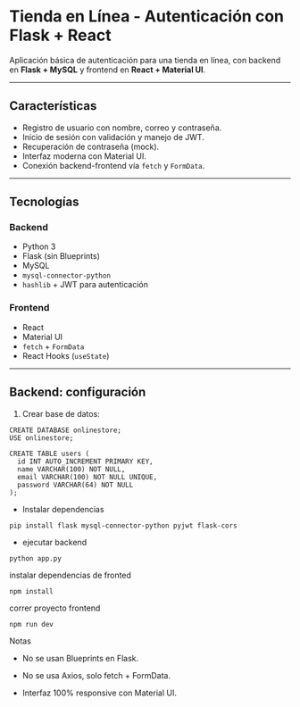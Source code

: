 #  Tienda en Línea - Autenticación con Flask + React

Aplicación básica de autenticación para una tienda en línea, con backend en **Flask + MySQL** y frontend en **React + Material UI**.

---

## Características

- Registro de usuario con nombre, correo y contraseña.
- Inicio de sesión con validación y manejo de JWT.
- Recuperación de contraseña (mock).
- Interfaz moderna con Material UI.
- Conexión backend-frontend vía `fetch` y `FormData`.

---

##  Tecnologías

### Backend
- Python 3
- Flask (sin Blueprints)
- MySQL
- `mysql-connector-python`
- `hashlib` + JWT para autenticación

### Frontend
- React
- Material UI
- `fetch` + `FormData`
- React Hooks (`useState`)

---

##  Backend: configuración

1. Crear base de datos:
  ```
  CREATE DATABASE onlinestore;
  USE onlinestore;

  CREATE TABLE users (
    id INT AUTO_INCREMENT PRIMARY KEY,
    name VARCHAR(100) NOT NULL,
    email VARCHAR(100) NOT NULL UNIQUE,
    password VARCHAR(64) NOT NULL
  );
  ```

- Instalar dependencias 

```
pip install flask mysql-connector-python pyjwt flask-cors
```

- ejecutar backend

```
python app.py
```

instalar dependencias de fronted
```
npm install
```
correr proyecto frontend
```
npm run dev
```


Notas
- No se usan Blueprints en Flask.

- No se usa Axios, solo fetch + FormData.

- Interfaz 100% responsive con Material UI.

